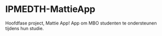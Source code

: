 # IPMEDTH-MattieApp
Hoofdfase project, Mattie App! App om MBO studenten te ondersteunen tijdens hun studie.

